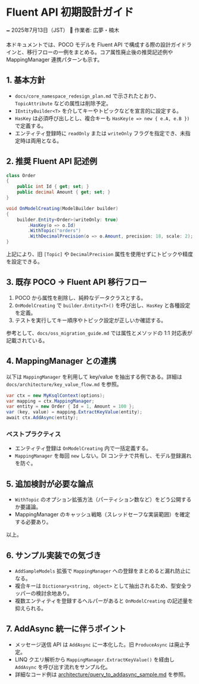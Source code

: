 # Fluent API 初期設計ガイド

🗕 2025年7月13日（JST）
🧐 作業者: 広夢・楠木

本ドキュメントでは、POCO モデルを Fluent API で構成する際の設計ガイドラインと、移行フローの一例をまとめる。コア属性廃止後の推奨記述例や MappingManager 連携パターンも示す。

## 1. 基本方針
- `docs/core_namespace_redesign_plan.md` で示されたとおり、`TopicAttribute` などの属性は削除予定。
- `IEntityBuilder<T>` を介してキーやトピックなどを宣言的に設定する。
- `HasKey` は必須呼び出しとし、複合キーも `HasKey(e => new { e.A, e.B })` で定義する。
- エンティティ登録時に `readOnly` または `writeOnly` フラグを指定でき、未指定時は両用となる。

## 2. 推奨 Fluent API 記述例
```csharp
class Order
{
    public int Id { get; set; }
    public decimal Amount { get; set; }
}

void OnModelCreating(ModelBuilder builder)
{
    builder.Entity<Order>(writeOnly: true)
        .HasKey(o => o.Id)
        .WithTopic("orders")
        .WithDecimalPrecision(o => o.Amount, precision: 18, scale: 2);
}
```
上記により、旧 `[Topic]` や `DecimalPrecision` 属性を使用せずにトピックや精度を設定できる。

## 3. 既存 POCO → Fluent API 移行フロー
1. POCO から属性を削除し、純粋なデータクラスとする。
2. `OnModelCreating` で `builder.Entity<T>()` を呼び出し、`HasKey` と各種設定を定義。
3. テストを実行してキー順序やトピック設定が正しいか確認する。

参考として、`docs/oss_migration_guide.md` では属性とメソッドの 1:1 対応表が記載されている。

## 4. MappingManager との連携
以下は `MappingManager` を利用して key/value を抽出する例である。詳細は `docs/architecture/key_value_flow.md` を参照。
```csharp
var ctx = new MyKsqlContext(options);
var mapping = ctx.MappingManager;
var entity = new Order { Id = 1, Amount = 100 };
var (key, value) = mapping.ExtractKeyValue(entity);
await ctx.AddAsync(entity);
```
### ベストプラクティス
- エンティティ登録は `OnModelCreating` 内で一括定義する。
- `MappingManager` を毎回 `new` しない。DI コンテナで共有し、モデル登録漏れを防ぐ。

## 5. 追加検討が必要な論点
- `WithTopic` のオプション拡張方法（パーティション数など）をどう公開するか要議論。
- MappingManager のキャッシュ戦略（スレッドセーフな実装範囲）を確定する必要あり。

以上。

## 6. サンプル実装での気づき
- `AddSampleModels` 拡張で `MappingManager` への登録をまとめると漏れ防止になる。
- 複合キーは `Dictionary<string, object>` として抽出されるため、型安全ラッパーの検討余地あり。
- 複数エンティティを登録するヘルパーがあると `OnModelCreating` の記述量を抑えられる。

## 7. AddAsync 統一に伴うポイント
- メッセージ送信 API は `AddAsync` に一本化した。旧 `ProduceAsync` は廃止予定。
- LINQ クエリ解析から `MappingManager.ExtractKeyValue()` を経由し `AddAsync` を呼び出す流れをサンプル化。
- 詳細なコード例は [architecture/query_to_addasync_sample.md](architecture/query_to_addasync_sample.md) を参照。

